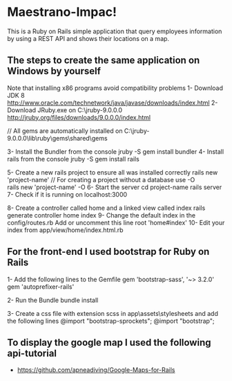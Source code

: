# Maestrano-Impac!
This is a Ruby on Rails simple application that query employees information by using a REST API and shows their locations on a map.

## The steps to create the same application on Windows by yourself
Note that installing x86 programs avoid compatibility problems 
1- Download JDK 8 
		http://www.oracle.com/technetwork/java/javase/downloads/index.html
2- Download JRuby.exe on C:\jruby-9.0.0.0 
		http://jruby.org/files/downloads/9.0.0.0/index.html

// All gems are automatically installed on C:\jruby-9.0.0.0\lib\ruby\gems\shared\gems
 		
3- Install the Bundler from the console
		jruby -S gem install bundler 
4- Install rails from the console
		jruby -S gem install rails
		
5- Create a new rails project to ensure all was installed correctly
		rails new 'project-name'
	// For creating a project without a database use -O		
		rails new 'project-name' -O
6- Start the server
		cd project-name
		rails server
7- Check if it is running on localhost:3000

8- Create a controller called home and a linked view called index 
		rails generate controller home index
9- Change the default index in the config/routes.rb
		Add or uncomment this line 
		root 'home#index'
10- Edit your index from app/view/home/index.html.rb

## For the front-end I used bootstrap for Ruby on Rails
1- Add the following lines to the Gemfile
		gem 'bootstrap-sass', '~> 3.2.0'
		gem 'autoprefixer-rails'

2- Run the Bundle
		bundle install

3- Create a css file with extension scss in app\assets\stylesheets and add the following lines
		@import "bootstrap-sprockets";
		@import "bootstrap";

## To display the google map I used the following api-tutorial
 - https://github.com/apneadiving/Google-Maps-for-Rails